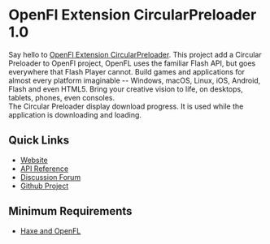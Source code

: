 # OpenFl Extension CircularPreloader 1.0

Say hello to [OpenFl Extension CircularPreloader](https://github.com/pol2095/OpenFl_Extension_CircularPreloader/).
This project add a Circular Preloader to OpenFl project, OpenFL uses the familiar Flash API, but goes everywhere that Flash Player cannot. Build games and applications for almost every platform imaginable -- Windows, macOS, Linux, iOS, Android, Flash and even HTML5. Bring your creative vision to life, on desktops, tablets, phones, even consoles.<br />
The Circular Preloader display download progress. It is used while the application is downloading and loading.

## Quick Links

* [Website](http://pol2095.free.fr/OpenFl-Extensions/)
* [API Reference](http://pol2095.free.fr/OpenFl-Extensions/docs/openfl/extensions/preloader/CircularPreloader.html)
* [Discussion Forum](http://community.openfl.org/)
* [Github Project](https://github.com/pol2095/OpenFl_Extension_CircularPreloader/)

## Minimum Requirements

* [Haxe and OpenFL](http://www.openfl.org/learn/docs/getting-started/)
